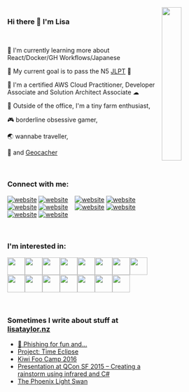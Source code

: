 <img align="right" src="https://user-images.githubusercontent.com/65187002/144930161-2f783401-8d27-4fdf-a2f7-cc0ba32f1f1f.gif" width="30%" style="display:inline;">

### Hi there 👋 I'm Lisa

<br />

🌱 I'm currently learning more about React/Docker/GH Workflows/Japanese

🥅 My current goal is to pass the N5 [JLPT](https://www.jlpt.jp/e/) 🎌

🏅 I'm a certified AWS Cloud Practitioner, Developer Associate and Solution Architect Associate ☁

🌾 Outside of the office, I'm a tiny farm enthusiast,

🎮 borderline obsessive gamer,

🌏 wannabe traveller,

🧭 and [Geocacher](https://www.geocaching.com/play)

<br />

### Connect with me:

[![website](./img/globe-light.svg)](https://www.lisataylor.nz//#gh-light-mode-only)
[![website](./img/globe-dark.svg)](https://www.lisataylor.nz/#gh-dark-mode-only)
&nbsp;&nbsp;
[![website](./img/youtube-light.svg)](https://www.youtube.com/channel/UCaa4alc4wMrHSIm4i-VNmvw#gh-light-mode-only)
[![website](./img/youtube-dark.svg)](https://www.youtube.com/channel/UCaa4alc4wMrHSIm4i-VNmvw#gh-dark-mode-only)
&nbsp;&nbsp;
[![website](./img/twitter-light.svg)](https://x.com/LisaTaylorNZ#gh-light-mode-only)
[![website](./img/twitter-dark.svg)](https://x.com/LisaTaylorNZ#gh-dark-mode-only)
&nbsp;&nbsp;
[![website](./img/linkedin-light.svg)](https://www.linkedin.com/in/lisataylornz/#gh-light-mode-only)
[![website](./img/linkedin-dark.svg)](https://www.linkedin.com/in/lisataylornz/#gh-dark-mode-only)
&nbsp;&nbsp;
[![website](./img/instagram-light.svg)](https://www.instagram.com/lisataylor.nz/#gh-light-mode-only)
[![website](./img/instagram-dark.svg)](https://www.instagram.com/lisataylor.nz/#gh-dark-mode-only)

<br />

### I'm interested in:

<img src="https://cdn.jsdelivr.net/gh/devicons/devicon/icons/csharp/csharp-original.svg" width="40px"/><img src="https://cdn.jsdelivr.net/gh/devicons/devicon/icons/cplusplus/cplusplus-original.svg" width="40px" /><img src="https://cdn.jsdelivr.net/gh/devicons/devicon/icons/javascript/javascript-original.svg" width="40px"/><img src="https://cdn.jsdelivr.net/gh/devicons/devicon/icons/arduino/arduino-original.svg" width="40px"/><img src="https://cdn.jsdelivr.net/gh/devicons/devicon/icons/amazonwebservices/amazonwebservices-original.svg" width="40px"/><img src="https://cdn.jsdelivr.net/gh/devicons/devicon/icons/azure/azure-original.svg" width="40px"/><img src="https://cdn.jsdelivr.net/gh/devicons/devicon/icons/visualstudio/visualstudio-plain.svg" width="40px"/><img src="https://cdn.jsdelivr.net/gh/devicons/devicon/icons/dot-net/dot-net-original.svg" width="40px"/><img src="https://cdn.jsdelivr.net/gh/devicons/devicon/icons/git/git-original.svg" width="40px"/><img src="https://cdn.jsdelivr.net/gh/devicons/devicon/icons/github/github-original.svg" width="40px"/><img src="https://cdn.jsdelivr.net/gh/devicons/devicon/icons/docker/docker-original.svg" width="40px"/><img src="https://cdn.jsdelivr.net/gh/devicons/devicon/icons/raspberrypi/raspberrypi-original.svg" width="40px"/><img src="https://cdn.jsdelivr.net/gh/devicons/devicon/icons/react/react-original.svg" width="40px"/><img src="https://cdn.jsdelivr.net/gh/devicons/devicon/icons/tensorflow/tensorflow-original.svg" width="40px"/><img src="https://cdn.jsdelivr.net/gh/devicons/devicon/icons/unity/unity-original.svg" width="40px"/>

<br />

### Sometimes I write about stuff at [lisataylor.nz](http://lisataylor.nz/)
<!-- BLOG-POST-LIST:START -->
- [🎣 Phishing for fun and…](https://lisa3x3x3.com/2023/11/09/%f0%9f%8e%a3-phishing-for-fun-and/)
- [Project: Time Eclipse](https://lisa3x3x3.com/2017/12/31/project-time-eclipse/)
- [Kiwi Foo Camp 2016](https://lisa3x3x3.com/2016/04/17/kiwi-foo-camp-2016/)
- [Presentation at QCon SF 2015 – Creating a rainstorm using infrared and C#](https://lisa3x3x3.com/2015/12/12/presentation-at-qcon-sf-2015-creating-a-rainstorm-using-infrared-and-c/)
- [The Phoenix Light Swan](https://lisa3x3x3.com/2015/12/02/the-phoenix-light-swan/)
<!-- BLOG-POST-LIST:END -->
